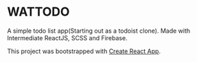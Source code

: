 # WATTODO

A simple todo list app(Starting out as a todoist clone). Made with Intermediate ReactJS, SCSS and Firebase.

This project was bootstrapped with [Create React App](https://github.com/facebook/create-react-app).

